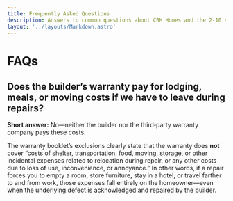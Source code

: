 ```yaml
---
title: Frequently Asked Questions
description: Answers to common questions about CBH Homes and the 2-10 HBW warranty.
layout: '../layouts/Markdown.astro'
---
```


# FAQs

## Does the builder’s warranty pay for lodging, meals, or moving costs if we have to leave during repairs?

**Short answer:** No—neither the builder nor the third‑party warranty company pays these costs.

The warranty booklet’s exclusions clearly state that the warranty does **not** cover “costs of shelter, transportation, food, moving, storage, or other incidental expenses related to relocation during repair, or any other costs due to loss of use, inconvenience, or annoyance.” In other words, if a repair forces you to empty a room, store furniture, stay in a hotel, or travel farther to and from work, those expenses fall entirely on the homeowner—even when the underlying defect is acknowledged and repaired by the builder.
